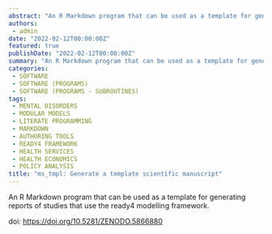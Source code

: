 ```yaml
---
abstract: "An R Markdown program that can be used as a template for generating reports of studies that use the ready4 modelling framework."
authors:
 - admin
date: "2022-02-12T00:00:00Z"
featured: true
publishDate: "2022-02-12T00:00:00Z"
summary: "An R Markdown program that can be used as a template for generating reports of studies that use the ready4 modelling framework..."
categories:
 - SOFTWARE
 - SOFTWARE (PROGRAMS)
 - SOFTWARE (PROGRAMS - SUBROUTINES)
tags:
 - MENTAL DISORDERS
 - MODULAR MODELS
 - LITERATE PROGRAMMING
 - MARKDOWN
 - AUTHORING TOOLS
 - READY4 FRAMEWORK
 - HEALTH SERVICES
 - HEALTH ECONOMICS
 - POLICY ANALYSIS
title: "ms_tmpl: Generate a template scientific manuscript"
---
```


An R Markdown program that can be used as a template for generating reports of studies that use the ready4 modelling framework.

doi: https://doi.org/10.5281/ZENODO.5866880
